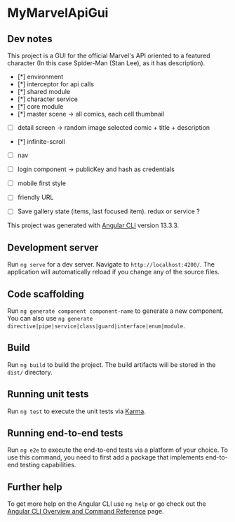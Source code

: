 # MyMarvelApiGui

## Dev notes

This project is a GUI for the official Marvel's API oriented to a featured character (In this case Spider-Man (Stan Lee), as it has description).
* [*] environment 
* [*] interceptor for api calls 
* [*] shared module 
* [*] character service
* [*] core module
* [*] master scene -> all comics, each cell thumbnail
* [ ] detail screen -> random image selected comic + title + description
* [*] infinite-scroll
* [ ] nav
* [ ] login component -> publicKey and hash as credentials
* [ ] mobile first style
* [ ] friendly URL
* [ ] Save gallery state (items, last focused item). redux or service ?



This project was generated with [Angular CLI](https://github.com/angular/angular-cli) version 13.3.3.

## Development server

Run `ng serve` for a dev server. Navigate to `http://localhost:4200/`. The application will automatically reload if you change any of the source files.

## Code scaffolding

Run `ng generate component component-name` to generate a new component. You can also use `ng generate directive|pipe|service|class|guard|interface|enum|module`.

## Build

Run `ng build` to build the project. The build artifacts will be stored in the `dist/` directory.

## Running unit tests

Run `ng test` to execute the unit tests via [Karma](https://karma-runner.github.io).

## Running end-to-end tests

Run `ng e2e` to execute the end-to-end tests via a platform of your choice. To use this command, you need to first add a package that implements end-to-end testing capabilities.

## Further help

To get more help on the Angular CLI use `ng help` or go check out the [Angular CLI Overview and Command Reference](https://angular.io/cli) page.

